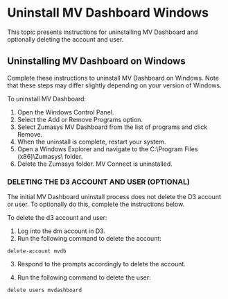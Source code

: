 # Uninstall MV Dashboard Windows

<PageHeader />

This topic presents instructions for uninstalling MV Dashboard and optionally deleting the account and user.

## Uninstalling MV Dashboard on Windows

Complete these instructions to uninstall MV Dashboard on Windows. Note that these steps may differ slightly depending on your version of Windows.

To uninstall MV Dashboard:

1. Open the Windows Control Panel.
2. Select the Add or Remove Programs option.
3. Select Zumasys MV Dashboard from the list of programs and click Remove.
4. When the uninstall is complete, restart your system.
5. Open a Windows Explorer and navigate to the C:\Program Files (x86)\Zumasys\ folder.
6. Delete the Zumasys folder. MV Connect is uninstalled.


### **DELETING THE D3 ACCOUNT AND USER (OPTIONAL)** 

The initial MV Dashboard uninstall process does not delete the D3 account or user. To optionally do this, complete the instructions below.

To delete the d3 account and user:

1. Log into the dm account in D3.
2. Run the following command to delete the account:


```
delete-account mvdb
```

3. Respond to the prompts accordingly to delete the account.

4. Run the following command to delete the user:

```
delete users mvdashboard
```
<PageFooter />
